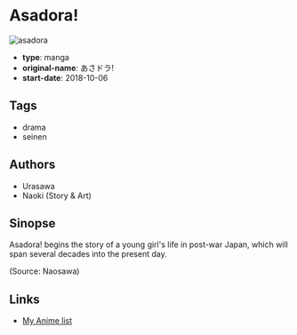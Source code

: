 # Asadora!

![asadora](https://cdn.myanimelist.net/images/manga/1/219398.jpg)

-   **type**: manga
-   **original-name**: あさドラ!
-   **start-date**: 2018-10-06

## Tags

-   drama
-   seinen

## Authors

-   Urasawa
-   Naoki (Story & Art)

## Sinopse

Asadora! begins the story of a young girl's life in post-war Japan, which will span several decades into the present day.

(Source: Naosawa)

## Links

-   [My Anime list](https://myanimelist.net/manga/116000/Asadora)
